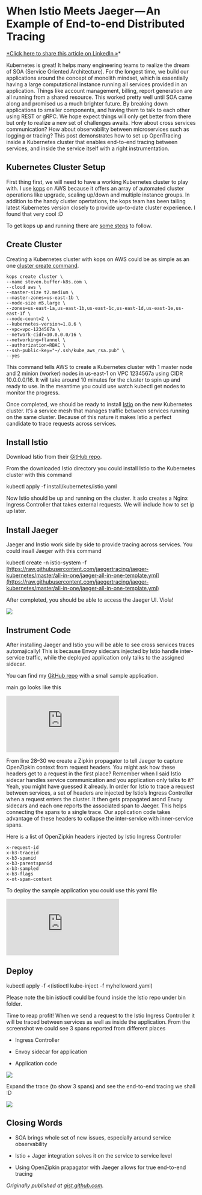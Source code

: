 
# When Istio Meets Jaeger — An Example of End-to-end Distributed Tracing



[*Click here to share this article on LinkedIn »](https://www.linkedin.com/cws/share?url=https%3A%2F%2Fitnext.io%2Fwhen-istio-meets-jaeger-an-example-of-end-to-end-distributed-tracing-2c136eb335eb)*

Kubernetes is great! It helps many engineering teams to realize the dream of SOA (Service Oriented Architecture). For the longest time, we build our applications around the concept of monolith mindset, which is essentially having a large computational instance running all services provided in an application. Things like account management, billing, report generation are all running from a shared resource. This worked pretty well until SOA came along and promised us a much brighter future. By breaking down applications to smaller components, and having them to talk to each other using REST or gRPC. We hope expect things will only get better from there but only to realize a new set of challenges awaits. How about cross services communication? How about observability between microservices such as logging or tracing? This post demonstrates how to set up OpenTracing inside a Kubernetes cluster that enables end-to-end tracing between services, and inside the service itself with a right instrumentation.

## Kubernetes Cluster Setup

First thing first, we will need to have a working Kubernetes cluster to play with. I use [kops](https://github.com/kubernetes/kops) on AWS because it offers an array of automated cluster operations like upgrade, scaling up/down and multiple instance groups. In addition to the handy cluster opertations, the kops team has been tailing latest Kubernetes version closely to provide up-to-date cluster experience. I found that very cool :D

To get kops up and running there are [some steps](https://github.com/kubernetes/kops/blob/master/docs/aws.md) to follow.

## Create Cluster

Creating a Kubernetes cluster with kops on AWS could be as simple as an one [cluster create command](https://github.com/kubernetes/kops/blob/master/docs/cli/kops_create_cluster.md).

    kops create cluster \ 
    --name steven.buffer-k8s.com \ 
    --cloud aws \ 
    --master-size t2.medium \ 
    --master-zones=us-east-1b \ 
    --node-size m5.large \ 
    --zones=us-east-1a,us-east-1b,us-east-1c,us-east-1d,us-east-1e,us-east-1f \ 
    --node-count=2 \ 
    --kubernetes-version=1.8.6 \ 
    --vpc=vpc-1234567a \ 
    --network-cidr=10.0.0.0/16 \ 
    --networking=flannel \ 
    --authorization=RBAC \ 
    --ssh-public-key="~/.ssh/kube_aws_rsa.pub" \ 
    --yes

This command tells AWS to create a Kubernetes cluster with 1 master node and 2 minion (worker) nodes in us-east-1 on VPC 1234567a using CIDR 10.0.0.0/16. It will take around 10 minutes for the cluster to spin up and ready to use. In the meantime you could use watch kubectl get nodes to monitor the progress.

Once completed, we should be ready to install [Istio](https://istio.io/) on the new Kubernetes cluster. It’s a service mesh that manages traffic between services running on the same cluster. Because of this nature it makes Istio a perfect candidate to trace requests across services.

## Install Istio

Download Istio from their [GitHub repo](https://github.com/istio/istio/releases/tag/0.4.0).

From the downloaded Istio directory you could install Istio to the Kubernetes cluster with this command

kubectl apply -f install/kubernetes/istio.yaml

Now Istio should be up and running on the cluster. It aslo creates a Nginx Ingress Controller that takes external requests. We will include how to set ip up later.

## Install Jaeger

Jaeger and Instio work side by side to provide tracing across services. You could insall Jaeger with this command

kubectl create -n istio-system -f [https://raw.githubusercontent.com/jaegertracing/jaeger-kubernetes/master/all-in-one/jaeger-all-in-one-template.yml](https://raw.githubusercontent.com/jaegertracing/jaeger-kubernetes/master/all-in-one/jaeger-all-in-one-template.yml)

After completed, you should be able to access the Jaeger UI. Viola!

![](https://cdn-images-1.medium.com/max/4000/0*Z8fQqmATKom1Au34.)

## Instrument Code

After installing Jaeger and Istio you will be able to see cross services traces automajically! This is because Envoy sidecars injected by Istio handle inter-service traffic, while the deployed application only talks to the assigned sidecar.

You can find my [GitHub repo](https://github.com/stevenc81/jaeger-tracing-example) with a small sample application.

main.go looks like this

<iframe src="https://medium.com/media/725e5cde7aa71f27727cf13da141e6a8" frameborder=0></iframe>

From line 28–30 we create a Zipkin propagator to tell Jaeger to capture OpenZipkin context from request headers. You might ask how these headers get to a request in the first place? Remember when I said Istio sidecar handles service communication and you application only talks to it? Yeah, you might have guessed it already. In order for Istio to trace a request between services, a set of headers are injected by Istio’s Ingress Controller when a request enters the cluster. It then gets prapagated arond Envoy sidecars and each one reports the associated span to Jaeger. This helps connecting the spans to a single trace. Our application code takes advantage of these headers to collapse the inter-service with inner-service spans.

Here is a list of OpenZipkin headers injected by Istio Ingress Controller

    x-request-id
    x-b3-traceid
    x-b3-spanid
    x-b3-parentspanid
    x-b3-sampled
    x-b3-flags
    x-ot-span-context

To deploy the sample application you could use this yaml file

<iframe src="https://medium.com/media/0b7b5180df155f8e12917cc73a04d70a" frameborder=0></iframe>

## Deploy

kubectl apply -f <(istioctl kube-inject -f myhelloword.yaml)

Please note the bin istioctl could be found inside the Istio repo under bin folder.

Time to reap profit! When we send a request to the Istio Ingress Controller it will be traced between services as well as inside the application. From the screenshot we could see 3 spans reported from different places

* Ingress Controller

* Envoy sidecar for application

* Application code

![](https://cdn-images-1.medium.com/max/4000/0*iTwIzJGOa-w055jC.)

Expand the trace (to show 3 spans) and see the end-to-end tracing we shall :D

![](https://cdn-images-1.medium.com/max/4000/0*hHfzLg-i6yMtPFlk.)

## Closing Words

* SOA brings whole set of new issues, especially around service observability

* Istio + Jager integration solves it on the service to service level

* Using OpenZipkin prapagator with Jaeger allows for true end-to-end tracing

*Originally published at [gist.github.com](https://gist.github.com/stevenc81/2c6840784c6223cdbd62cdd1563a4811).*
